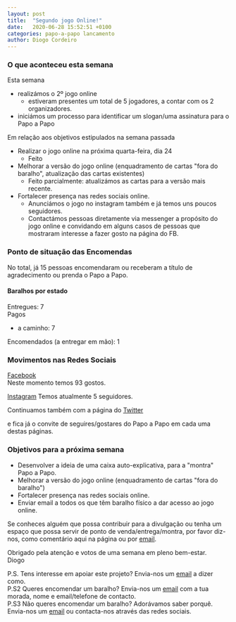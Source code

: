 ```yaml
---
layout: post
title:  "Segundo jogo Online!"
date:   2020-06-28 15:52:51 +0100
categories: papo-a-papo lancamento
author: Diogo Cordeiro
---
```


### O que aconteceu esta semana

Esta semana 
- realizámos o 2º jogo online
  - estiveram presentes um total de 5 jogadores, a contar com os 2 organizadores.
- iniciámos um processo para identificar um slogan/uma assinatura para o Papo a Papo  

Em relação aos objetivos estipulados na semana passada 
 
- Realizar o jogo online na próxima quarta-feira, dia 24
  - Feito
- Melhorar a versão do jogo online (enquadramento de cartas "fora do baralho", atualização das cartas existentes)
  - Feito parcialmente: atualizámos as cartas para a versão mais recente.
- Fortalecer presença nas redes sociais online.
  - Anunciámos o jogo no instagram também e já temos uns poucos seguidores.
  - Contactámos pessoas diretamente via messenger a propósito do jogo online e convidando em alguns casos de pessoas que mostraram interesse a fazer gosto na página do FB.

### Ponto de situação das Encomendas

No total, já 15 pessoas encomendaram ou receberam a título de agradecimento ou prenda o Papo a Papo.

#### Baralhos por estado

Entregues: 7  
Pagos  
 - a caminho: 7  

Encomendados (a entregar em mão): 1


### Movimentos nas Redes Sociais

[Facebook][papo-a-papo-fb]  
Neste momento temos 93 gostos.  

[Instagram][papo-a-papo-insta]
Temos atualmente 5 seguidores.


Continuamos também com a página do [Twitter][papo-a-papo-twt]  

e fica já o convite de seguires/gostares do Papo a Papo em cada uma destas páginas.


### Objetivos para a próxima semana  

- Desenvolver a ideia de uma caixa auto-explicativa, para a "montra" Papo a Papo.
- Melhorar a versão do jogo online (enquadramento de cartas "fora do baralho")
- Fortalecer presença nas redes sociais online.
- Enviar email a todos os que têm baralho físico a dar acesso ao jogo online.


Se conheces alguém que possa contribuir para a divulgação ou tenha um espaço que possa servir de ponto de venda/entrega/montra, por favor diz-nos, como comentário aqui na página ou por [email][papo-a-papo-email].


Obrigado pela atenção e votos de uma semana em pleno bem-estar.  
Diogo
  
P.S. Tens interesse em apoiar este projeto? Envia-nos um [email][papo-a-papo-email] a dizer como.  
P.S2 Queres encomendar um baralho? Envia-nos um [email][papo-a-papo-email] com a tua morada, nome e email/telefone de contacto.  
P.S3 Não queres encomendar um baralho? Adorávamos saber porquê. Envia-nos um [email][papo-a-papo-email] ou contacta-nos através das redes sociais.

[proposito-principios]: /papo-a-papo/lancamento/2020/06/07/Proposito-Principios-Caracteristicas-e-Forma-de-Jogar.html
[historia-e-agradecimentos]: /papo-a-papo/lancamento/2020/05/24/Historia-e-Agradecimentos.html
[papo-a-papo-jogo]: /game/jogo.html
[papo-a-papo-site]: https://www.papoapapo.com
[papo-a-papo-fb]: https://facebook.com/papoapapo2020
[papo-a-papo-insta]: https://instagram.com/papoapapo2020
[papo-a-papo-twt]: https://twitter.com/papoapapo
[papo-a-papo-email]:mailto:papoapapo2020@gmail.com
[email-joana]:mailto:jmatiasribeiro@gmail.com

